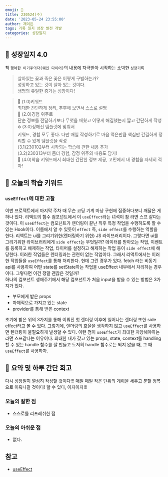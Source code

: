 ```yaml
---
emoji: 🌱
title: 230524(수)
date: '2023-05-24 23:55:00'
author: 제이든
tags: 기록 일지 성장 발전 개발
categories: 성장일지
---
```


## 🎄 성장일지 4.0

책 `행복한 이기주의자(웨인 다이어)`의 내용에 자극받아 시작하는 소박한 `성장기록`

> 살아있는 꽃과 죽은 꽃은 어떻게 구별하는가?<br/>
> 성장하고 있는 것이 살아 있는 것이다.<br/>
> 생명의 유일한 증거는 성장이다!

> 🌳 (1.0)키워드<br/>
> 최대한 간단하게 정리, 추후에 보면서 스스로 설명<br/>
> 🍉 (2.0)경험 위주로<br/>
> 단순 정보를 전달하기보다 무엇을 배웠고 어떻게 해결했는지 짧고 간단하게 작성<br/>
> ❄️ (3.0)정해진 템플릿에 맞춰서<br/>
> 키워드, 경험 모두 좋다. 다만 매일 작성하기로 마음 먹은만큼 핵심만 간결하게 정리할 수 있게 템플릿을 작성<br/>
> (3.1)230102부터 시작되는 학습에 관한 내용 추가<br/>
> (3.2)230313부터 좀더 경험, 감정 위주의 내용도 담기!<br/>
> 🌾 (4.0)학습 키워드에서 최대한 간단한 정보 제공, 고민에서 내 경험을 자세히 적자!<br/>

## 🔑 오늘의 학습 키워드

### `useEffect`에 대한 고찰

이번 프로젝트에서 마지막 주차 때 무슨 코딩 기계 마냥 구현에 집중하다보니 깨달은 게 하나 있다. 리액트의 함수 컴포넌트에서 이 `useEffect`라는 녀석이 참 라면 스프 같다는 것이다.
이 `useEffect`는 컴포넌트가 렌더링이 끝난 직후 특정 작업을 수행하도록 할 수 있는 Hook이다. 이름에서 알 수 있듯이 `effect` 즉, `side effect`를 수행하는 역할을 한다.
리액트는 ui를 그리기위한(렌더링하기 위한) JS 라이브러리이다. 그렇다면 ui를 그리기위한 라이브러리에게 `side effect`는 무엇일까? 데이터를 받아오는 작업, 이벤트를 등록하고 해제하는 작업, 
타이머를 설정하고 해제하는 작업 등이 `side effect`에 해당한다. 이러한 작업들은 렌더링과는 관련이 없는 작업이다. 그래서 리액트에서는 이러한 작업들을 `useEffect`를 통해 처리한다.
헌데 그런 경우가 있다. fetch 라는 비동기 api를 사용하여 어떤 state를 setState하는 작업을 useEffect 내부에서 처리하는 경우이다. 그렇다면 이건 정말 괜찮은 것일까?<br/>
하나의 컴포넌트 생애주기에서 해당 컴포넌트가 처음 input을 받을 수 있는 방법은 3가지가 있다.

- 부모에게 받은 props
- 자체적으로 가지고 있는 state
- provider를 통해 받은 context

초기에 받은 위의 3가지를 통해 이뤄진 첫 렌더링 이후에 일어나는 렌더링 또한 side effect라고 볼 수 있다. 그렇기에, 렌더링의 효율을 생각하지 않고 `useEffect`를 사용하면 렌더링이 불필요하게
발생할 수 있다. 이런 점이 `useEffect`가 최대한 지양해야하는 라면 스프같다는 이유이다. 최대한 내가 갖고 있는 props, state, context를 handling할 수 있는 handle 함수를 잘 만들고
도저히 handle 함수로는 되지 않을 때, 그 때 `useEffect`를 사용하자.

## 📝 요약 및 하루 간단 회고

다시 성장일지 열심히 작성할 것이다!!! 매일 매일 작은 단위의 계획을 세우고 분할 정복으로 이뤄나갈 것이다! 할 수 있다, 아자아자!!!

### 오늘의 잘한 점

- 스스로를 리프레쉬한 점

### 오늘의 아쉬운 점

- 없다.

## 참고

- [useEffect](https://react.dev/reference/react/useEffect)

```toc

```
